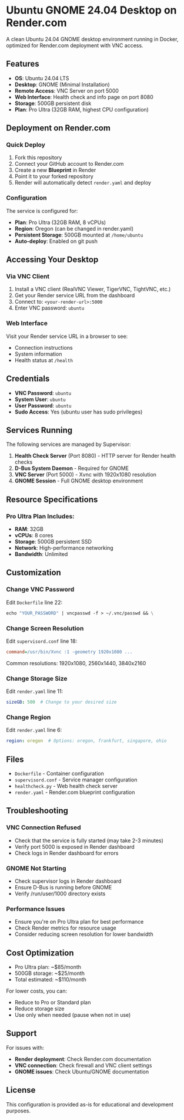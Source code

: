 # Ubuntu GNOME 24.04 Desktop on Render.com

A clean Ubuntu 24.04 GNOME desktop environment running in Docker, optimized for Render.com deployment with VNC access.

## Features

- **OS**: Ubuntu 24.04 LTS
- **Desktop**: GNOME (Minimal Installation)
- **Remote Access**: VNC Server on port 5000
- **Web Interface**: Health check and info page on port 8080
- **Storage**: 500GB persistent disk
- **Plan**: Pro Ultra (32GB RAM, highest CPU configuration)

## Deployment on Render.com

### Quick Deploy

1. Fork this repository
2. Connect your GitHub account to Render.com
3. Create a new **Blueprint** in Render
4. Point it to your forked repository
5. Render will automatically detect `render.yaml` and deploy

### Configuration

The service is configured for:
- **Plan**: Pro Ultra (32GB RAM, 8 vCPUs)
- **Region**: Oregon (can be changed in render.yaml)
- **Persistent Storage**: 500GB mounted at `/home/ubuntu`
- **Auto-deploy**: Enabled on git push

## Accessing Your Desktop

### Via VNC Client

1. Install a VNC client (RealVNC Viewer, TigerVNC, TightVNC, etc.)
2. Get your Render service URL from the dashboard
3. Connect to: `<your-render-url>:5000`
4. Enter VNC password: `ubuntu`

### Web Interface

Visit your Render service URL in a browser to see:
- Connection instructions
- System information
- Health status at `/health`

## Credentials

- **VNC Password**: `ubuntu`
- **System User**: `ubuntu`
- **User Password**: `ubuntu`
- **Sudo Access**: Yes (ubuntu user has sudo privileges)

## Services Running

The following services are managed by Supervisor:

1. **Health Check Server** (Port 8080) - HTTP server for Render health checks
2. **D-Bus System Daemon** - Required for GNOME
3. **VNC Server** (Port 5000) - Xvnc with 1920x1080 resolution
4. **GNOME Session** - Full GNOME desktop environment

## Resource Specifications

### Pro Ultra Plan Includes:
- **RAM**: 32GB
- **vCPUs**: 8 cores
- **Storage**: 500GB persistent SSD
- **Network**: High-performance networking
- **Bandwidth**: Unlimited

## Customization

### Change VNC Password

Edit `Dockerfile` line 22:
```dockerfile
echo "YOUR_PASSWORD" | vncpasswd -f > ~/.vnc/passwd && \
```

### Change Screen Resolution

Edit `supervisord.conf` line 18:
```ini
command=/usr/bin/Xvnc :1 -geometry 1920x1080 ...
```

Common resolutions: 1920x1080, 2560x1440, 3840x2160

### Change Storage Size

Edit `render.yaml` line 11:
```yaml
sizeGB: 500  # Change to your desired size
```

### Change Region

Edit `render.yaml` line 6:
```yaml
region: oregon  # Options: oregon, frankfurt, singapore, ohio
```

## Files

- `Dockerfile` - Container configuration
- `supervisord.conf` - Service manager configuration
- `healthcheck.py` - Web health check server
- `render.yaml` - Render.com blueprint configuration

## Troubleshooting

### VNC Connection Refused
- Check that the service is fully started (may take 2-3 minutes)
- Verify port 5000 is exposed in Render dashboard
- Check logs in Render dashboard for errors

### GNOME Not Starting
- Check supervisor logs in Render dashboard
- Ensure D-Bus is running before GNOME
- Verify /run/user/1000 directory exists

### Performance Issues
- Ensure you're on Pro Ultra plan for best performance
- Check Render metrics for resource usage
- Consider reducing screen resolution for lower bandwidth

## Cost Optimization

- Pro Ultra plan: ~$85/month
- 500GB storage: ~$25/month
- Total estimated: ~$110/month

For lower costs, you can:
- Reduce to Pro or Standard plan
- Reduce storage size
- Use only when needed (pause when not in use)

## Support

For issues with:
- **Render deployment**: Check Render.com documentation
- **VNC connection**: Check firewall and VNC client settings
- **GNOME issues**: Check Ubuntu/GNOME documentation

## License

This configuration is provided as-is for educational and development purposes.
